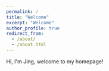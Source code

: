 ```yaml
---
permalink: /
title: "Welcome"
excerpt: "Welcome"
author_profile: true
redirect_from: 
  - /about/
  - /about.html
---
```


Hi, I'm Jing, welcome to my homepage!
